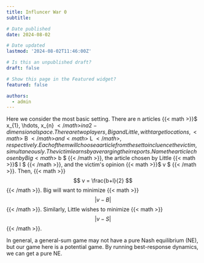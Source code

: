 ```yaml
---
title: Influncer War 0
subtitle: 

# Date published
date: 2024-08-02

# Date updated
lastmod: '2024-08-02T11:46:00Z'

# Is this an unpublished draft?
draft: false

# Show this page in the Featured widget?
featured: false

authors:
  - admin
---
```


Here we consider the most basic setting. There are n articles {{< math >}}$ x_{1}, \hdots, x_{n} ${{< /math >}} in a 2-dimensional space. There are two players, Big and Little, with target locations, {{< math >}}$ B ${{< /math >}} and {{< math >}}$ L ${{< /math >}}, respectively. Each of them will choose a article from the set to incluence the victim, simultaneously. The victim learns by averarging their reports. Name the article chosen by Big {{< math >}}$ b $ {{< /math >}}, the article chosen by Little {{< math >}}$ l $ {{< /math >}}, and the victim's opinion {{< math >}}$ v $ {{< /math >}}. Then, {{< math >}}$$ v = \frac{b+l}{2} $${{< /math >}}. Big will want to minimize {{< math >}}$$ |v-B| $${{< /math >}}. Similarly, Little wishes to minimize {{< math >}}$$ |v-S| $${{< /math >}}.

In general, a general-sum game may not have a pure Nash equilibrium (NE), but our game here is a potential game. By running best-response dynamics, we can get a pure NE.